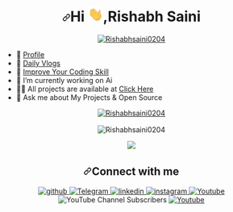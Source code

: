 ### <h1 align="center"><a id="user-content-hi--im-shruti-agarwal" class="anchor" aria-hidden="true" href="#hi--im-shruti-agarwal"><svg class="octicon octicon-link" viewBox="0 0 16 16" version="1.1" width="16" height="16" aria-hidden="true"><path fill-rule="evenodd" d="M7.775 3.275a.75.75 0 001.06 1.06l1.25-1.25a2 2 0 112.83 2.83l-2.5 2.5a2 2 0 01-2.83 0 .75.75 0 00-1.06 1.06 3.5 3.5 0 004.95 0l2.5-2.5a3.5 3.5 0 00-4.95-4.95l-1.25 1.25zm-4.69 9.64a2 2 0 010-2.83l2.5-2.5a2 2 0 012.83 0 .75.75 0 001.06-1.06 3.5 3.5 0 00-4.95 0l-2.5 2.5a3.5 3.5 0 004.95 4.95l1.25-1.25a.75.75 0 00-1.06-1.06l-1.25 1.25a2 2 0 01-2.83 0z"></path></svg></a>Hi <a target="_blank" rel="noopener noreferrer" href="https://raw.githubusercontent.com/ABSphreak/ABSphreak/master/gifs/Hi.gif"><img src="https://raw.githubusercontent.com/ABSphreak/ABSphreak/master/gifs/Hi.gif" width="30px" style="max-width:100%;"></a>,Rishabh Saini</h1>



<p align="center"> <a target="_blank" rel="noopener noreferrer" href="https://camo.githubusercontent.com/15c3930d1537d41a9850cbfa10b05376f4326c81545bd629dda0752b59febc20/68747470733a2f2f6b6f6d617265762e636f6d2f67687076632f3f757365726e616d653d53687275746933303034">
 <img src="https://camo.githubusercontent.com/15c3930d1537d41a9850cbfa10b05376f4326c81545bd629dda0752b59febc20/68747470733a2f2f6b6f6d617265762e636f6d2f67687076632f3f757365726e616d653d53687275746933303034" alt="Rishabhsaini0204" data-canonical-src="![](https://komarev.com/ghpvc/?username=Rishabhsaini0204)" style="max-width:100%;"></a> 
</p>


<ul>
  <li><g-emoji class="g-emoji" alias="telescope" fallback-src="https://github.githubassets.com/images/icons/emoji/unicode/1f52d.png">🔭</g-emoji> <a href="https://rishabhsaini0204.github.io/profile.github.io/">Profile</a></li>
 
 <li><g-emoji class="g-emoji" alias="telescope" fallback-src="https://github.githubassets.com/images/icons/emoji/unicode/1f52d.png">🔭</g-emoji> <a href="https://Youtube.com/c/Rishabhsaini">Daily Vlogs</a></li>

 
  <li><g-emoji class="g-emoji" alias="telescope" fallback-src="https://github.githubassets.com/images/icons/emoji/unicode/1f52d.png">🔭</g-emoji> <a href="https://www.youtube.com/channel/UCT_AueT6uCmtMshzpToJrxg">Improve Your Coding Skill</a></li>
 
  <li><g-emoji class="g-emoji" alias="seedling" fallback-src="https://github.githubassets.com/images/icons/emoji/unicode/1f331.png">🌱</g-emoji> I’m currently working on Ai</li>
 
 <li><g-emoji class="g-emoji" alias="man_technologist" fallback-src="https://github.githubassets.com/images/icons/emoji/unicode/1f468-1f4bb.png">👨&zwj;💻</g-emoji> All projects are available at <a href="https:updategadh.com">Click Here</a></li>
 
  <li><g-emoji class="g-emoji" alias="speech_balloon" fallback-src="https://github.githubassets.com/images/icons/emoji/unicode/1f4ac.png">💬</g-emoji> Ask me about My Projects &amp; Open Source</li>
</ul>

<p align="center">
  <a target="_blank" rel="noopener noreferrer" href="https://camo.githubusercontent.com/b28bcf8765270dba0f079e48323618dceb87b61bbb074ce7ab0d9a70cfba1c93/68747470733a2f2f6769746875622d726561646d652d73746174732e76657263656c2e6170702f6170692f746f702d6c616e67732f3f757365726e616d653d73687275746933303034266c61796f75743d636f6d7061637426686964653d7068702c632c68746d6c2c726f6666266c616e67735f636f756e743d3130"><img src="https://github-readme-stats.vercel.app/api/top-langs/?username=Rishabhsaini0204" alt="Rishabhsaini0204" data-canonical-src="https://github-readme-stats.vercel.app/api/top-langs/?username=Rishabhsaini0204 &amp;layout=compact&amp;hide=php,c,html,roff&amp;langs_count=10" style="max-width:100%;"></a>
</p>

<p align="center">
<!--   <a target="_blank" rel="noopener noreferrer" href="https://camo.githubusercontent.com/1b0622f9550b1e47483bca3d555e71d700be4ea619b231bdae5ee06dc403887d/68747470733a2f2f6769746875622d726561646d652d73746174732e76657263656c2e6170702f6170693f757365726e616d653d736872757469333030342673686f775f69636f6e733d74727565"> -->
   <img align="center" src="https://github-readme-stats.vercel.app/api?username=Rishabhsaini0204&amp;show_icons=true" alt="Rishabhsaini0204" data-canonical-src="https://github-readme-stats.vercel.app/api?username=Rishabhsaini0204&amp;show_icons=true" style="max-width:100%;"></a>
</p>

<p align="center">
  <a target="_blank" rel="noopener noreferrer" href="https://camo.githubusercontent.com/9851b5492885ce9ef88aa1bea7e113a7eca7ed3986fd19ff6fefda1ebc5b7577/68747470733a2f2f6769746875622d726561646d652d73747265616b2d73746174732e6865726f6b756170702e636f6d2f3f757365723d53687275746933303034266c61796f75743d636f6d70616374"><img src="https://github-readme-streak-stats.herokuapp.com/?user=Rishabhsaini0204" data-canonical-src="https://github-readme-streak-stats.herokuapp.com/?user=Rishabhsaini0204 &amp;layout=compact" style="max-width:100%;"></a>
</p>


<h2 align="center"><a id="user-content-connect-with-me" class="anchor" aria-hidden="true" href="#connect-with-me"><svg class="octicon octicon-link" viewBox="0 0 16 16" version="1.1" width="16" height="16" aria-hidden="true"><path fill-rule="evenodd" d="M7.775 3.275a.75.75 0 001.06 1.06l1.25-1.25a2 2 0 112.83 2.83l-2.5 2.5a2 2 0 01-2.83 0 .75.75 0 00-1.06 1.06 3.5 3.5 0 004.95 0l2.5-2.5a3.5 3.5 0 00-4.95-4.95l-1.25 1.25zm-4.69 9.64a2 2 0 010-2.83l2.5-2.5a2 2 0 012.83 0 .75.75 0 001.06-1.06 3.5 3.5 0 00-4.95 0l-2.5 2.5a3.5 3.5 0 004.95 4.95l1.25-1.25a.75.75 0 00-1.06-1.06l-1.25 1.25a2 2 0 01-2.83 0z"></path></svg></a>Connect with me</h2>
<div align="center">  
  <a href="https://github.com/Rishabhsiani0204">
    <img src="https://camo.githubusercontent.com/b2d1ae072c968dbeaf2232f0e1071ae5a7b218b11caec1ae5c69c10ef370a3cc/68747470733a2f2f696d672e736869656c64732e696f2f62616467652f6769746875622d2532333234323932652e7376673f267374796c653d666f722d7468652d6261646765266c6f676f3d676974687562266c6f676f436f6c6f723d7768697465" alt="github" data-canonical-src="https://img.shields.io/badge/github-%2324292e.svg?&amp;style=for-the-badge&amp;logo=github&amp;logoColor=white" style="max-width:100%;">
  </a>
  <a href="https://t.me/ProjectsWithSourceCode" rel="nofollow">
    <img src="https://img.shields.io/badge/Telegram-black?style=for-the-badge&logo=Telegram" alt="Telegram" data-canonical-src="https://img.shields.io/badge/Telegram-black?style=for-the-badge&logo=Telegram">
  </a>
  <a href="https://www.linkedin.com/in/rishabhsaini0204/" rel="nofollow">
    <img src="https://camo.githubusercontent.com/5e3d78e5310a41c0667e07077cf93596229de398b154b83885dc068874ed5365/68747470733a2f2f696d672e736869656c64732e696f2f62616467652f6c696e6b6564696e2d2532333145373742352e7376673f267374796c653d666f722d7468652d6261646765266c6f676f3d6c696e6b6564696e266c6f676f436f6c6f723d7768697465" alt="linkedin" data-canonical-src="https://img.shields.io/badge/linkedin-%231E77B5.svg?&amp;style=for-the-badge&amp;logo=linkedin&amp;logoColor=white" style="max-width:100%;">
  </a>

  <a href="https://instagram.com/Rishabhsaini016" rel="nofollow">
    <img src="https://camo.githubusercontent.com/eff3e7484b1754de8279027247ccec9c3deaeb76b4c4946c5d634a8579c2c1ce/68747470733a2f2f696d672e736869656c64732e696f2f62616467652f696e7374616772616d2d2532333030303030302e7376673f267374796c653d666f722d7468652d6261646765266c6f676f3d696e7374616772616d266c6f676f436f6c6f723d7768697465" alt="instagram" data-canonical-src="https://img.shields.io/badge/instagram-%23000000.svg?&amp;style=for-the-badge&amp;logo=instagram&amp;logoColor=white" style="max-width:100%;">
  </a>
  <a href="https://www.Youtube.com/c/Rishabhsaini" rel="nofollow">
    <img src="https://img.shields.io/badge/Youtube-red?style=for-the-badge&logo=Youtube" alt="Youtube" data-canonical-src="https://img.shields.io/badge/Youtube-red?style=for-the-badge&logo=Youtube" style="max-width:100%;">
  </a>
 
 <img alt="YouTube Channel Subscribers" src="https://img.shields.io/youtube/channel/subscribers/UCIH3q1lxbRlvaM_8CBzgUBA?style=social">
 
 <a href="https://www.youtube.com/channel/UCT_AueT6uCmtMshzpToJrxg" rel="nofollow">
    <img src="https://img.shields.io/badge/Youtube-black?style=for-the-badge&logo=Youtube" alt="Youtube" data-canonical-src="https://img.shields.io/badge/Youtube-black?style=for-the-badge&logo=Youtube" style="max-width:100%;">
  </a>
</div>  










<!-- 
- 🔭 
- 🔭 
- 🌱 
- 👯 I’m looking to collaborate on ...
- 🤔 I’m looking for help with ...
- 💬 Ask me about ...
- 📫 How to reach me: ...
- ⚡ Fun fact: ...
 -->
